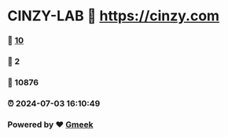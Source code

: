 # CINZY-LAB :link: https://cinzy.com 
### :page_facing_up: [10](https://cinzy.com/tag.html) 
### :speech_balloon: 2 
### :hibiscus: 10876 
### :alarm_clock: 2024-07-03 16:10:49 
### Powered by :heart: [Gmeek](https://github.com/Meekdai/Gmeek)
